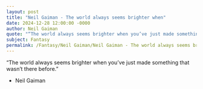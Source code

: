 ```yaml
---
layout: post
title: "Neil Gaiman - The world always seems brighter when"
date: 2024-12-28 12:00:00 -0000
author: Neil Gaiman
quote: "“The world always seems brighter when you’ve just made something that wasn’t there before.”"
subject: Fantasy
permalink: /Fantasy/Neil Gaiman/Neil Gaiman - The world always seems brighter when
---
```


“The world always seems brighter when you’ve just made something that wasn’t there before.”

- Neil Gaiman

